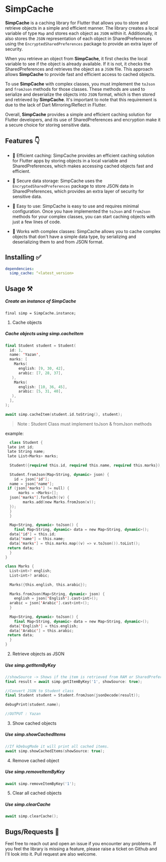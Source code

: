 # SimpCache
**SimpCache** is a caching library for Flutter that allows you to store and retrieve objects in a simple and efficient manner. The library creates a local variable of type `Map` and stores each object as `JSON` within it. Additionally, it also stores the `JSON` representation of each object in SharedPreferences using the `EncryptedSharedPreferences` package to provide an extra layer of security.

When you retrieve an object from **SimpCache**, it first checks the local variable to see if the object is already available. If it is not, it checks the SharedPreferences and retrieves the object as a `JSON` file. This approach allows **SimpCache** to provide fast and efficient access to cached objects.

To use **SimpCache** with complex classes, you must implement the `toJson` and `fromJson` methods for those classes. These methods are used to serialize and deserialize the objects into `JSON` format, which is then stored and retrieved by **SimpCache**. It's important to note that this requirement is due to the lack of Dart Mirroring/Reflect in Flutter.

Overall, **SimpCache** provides a simple and efficient caching solution for Flutter developers, and its use of SharedPreferences and encryption make it a secure choice for storing sensitive data.

## Features 👇
- 🔸 Efficient caching: SimpCache provides an efficient caching solution for Flutter apps by storing objects in a local variable and SharedPreferences, which makes accessing cached objects fast and efficient.

- 🔸 Secure data storage: SimpCache uses the `EncryptedSharedPreferences` package to store JSON data in SharedPreferences, which provides an extra layer of security for sensitive data.

- 🔸 Easy to use: SimpCache is easy to use and requires minimal configuration. Once you have implemented the `toJson` and `fromJson` methods for your complex classes, you can start caching objects with just a few lines of code.

- 🔸 Works with complex classes: SimpCache allows you to cache complex objects that don't have a simple data type, by serializing and deserializing them to and from JSON format.


## Installing ✅
```yaml
dependencies:
  simp_cache: ^<latest_version>
```

## Usage ⚒️
##### *Create an instance of SimpCache*
```
final simp = SimpCache.instance;
```

1. Cache objects
##### *Cache objects using simp.cacheItem*
```swift
final Student student = Student(  
  id: 1,  
  name: 'Yazan',  
  marks: [  
    Marks(  
      english: [9, 30, 42],  
	  arabic: [7, 28, 37],  
   ),  
    Marks(  
      english: [10, 36, 45],  
	  arabic: [5, 31, 40],  
   ),  
  ],  
);  
  
await simp.cacheItem(student.id.toString(), student);
```

>Note : Student Class must implement toJson & fromJson methods

example:
```swift
  class Student {  
 late int id;  
 late String name;  
 late List<Marks> marks;  
  
  Student({required this.id, required this.name, required this.marks});  
  
  Student.fromJson(Map<String, dynamic> json) {  
    id = json['id'];  
  name = json['name'];  
 if (json['marks'] != null) {  
      marks = <Marks>[];  
  json['marks'].forEach((v) {  
        marks.add(new Marks.fromJson(v));  
  });  
  }  
  }  
  
  Map<String, dynamic> toJson() {  
    final Map<String, dynamic> data = new Map<String, dynamic>();  
  data['id'] = this.id;  
  data['name'] = this.name;  
  data['marks'] = this.marks.map((v) => v.toJson()).toList();  
 return data;  
  }  
}  
  
class Marks {  
  List<int>? english;  
  List<int>? arabic;  
  
  Marks({this.english, this.arabic});  
  
  Marks.fromJson(Map<String, dynamic> json) {  
    english = json['English'].cast<int>();  
  arabic = json['Arabic'].cast<int>();  
  }  
  
  Map<String, dynamic> toJson() {  
    final Map<String, dynamic> data = new Map<String, dynamic>();  
  data['English'] = this.english;  
  data['Arabic'] = this.arabic;  
 return data;  
  }  
}
```
2. Retrieve objects as JSON
##### *Use simp.getItemByKey*
```swift
//showSource -> Shows if the item is retrieved from RAM or SharedPreferences  
final result = await simp.getItemByKey('1', showSource: true);  
  
//Convert JSON to Student class  
final Student student = Student.fromJson(jsonDecode(result));  
  
debugPrint(student.name);  
  
//OUTPUT : Yazan
```
3. Show cached objects

##### *Use simp.showCachedItems*

```swift
//If kDebugMode it will print all cached items.  
await simp.showCachedItems(showSource: true);
```
4. Remove cached object
##### *Use simp.removeItemByKey*
```swift
await simp.removeItemByKey('1');
```
5. Clear all cached objects
##### *Use simp.clearCache*
```swift
await simp.clearCache();
```
## Bugs/Requests 🔴
Feel free to reach out and open an issue if you encounter any problems.
If you feel the library is missing a feature, please raise a ticket on Github and I'll look into it.
Pull request are also welcome.

